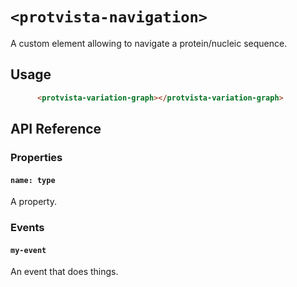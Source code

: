 # `<protvista-navigation>`
A custom element allowing to navigate a protein/nucleic sequence.

## Usage
```html
      <protvista-variation-graph></protvista-variation-graph>
```

## API Reference

### Properties
#### `name: type`
A property.

### Events
#### `my-event`
An event that does things.
